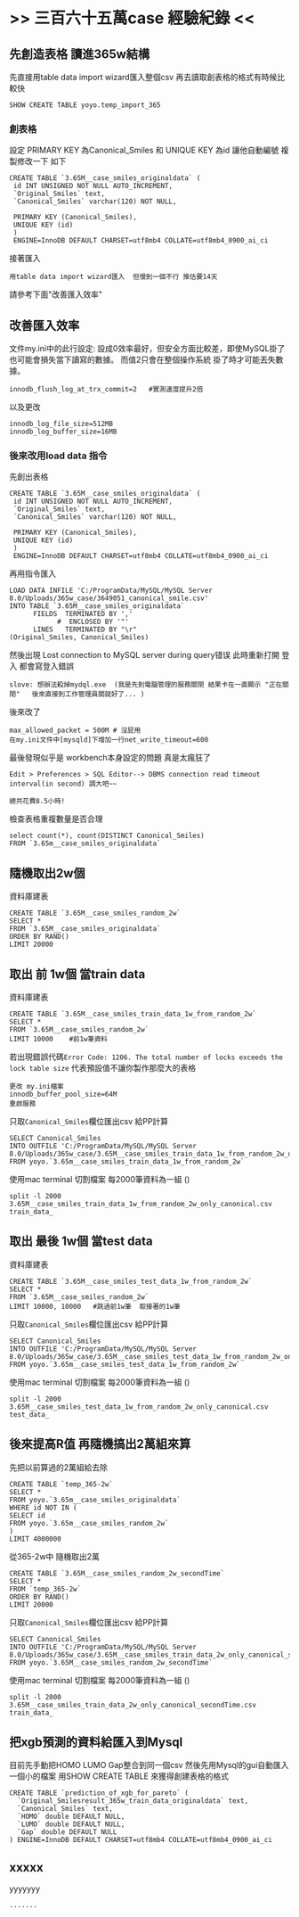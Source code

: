 # >> 三百六十五萬case 經驗紀錄 << #


## 先創造表格 讀進365w結構 ##

先直接用table data import wizard匯入整個csv 再去讀取創表格的格式有時候比較快

```
SHOW CREATE TABLE yoyo.temp_import_365
```
### 創表格 ###
設定 PRIMARY KEY 為Canonical_Smiles
 和 UNIQUE KEY 為id 讓他自動編號
複製修改一下 如下
```
CREATE TABLE `3.65M__case_smiles_originaldata` (
 id INT UNSIGNED NOT NULL AUTO_INCREMENT,
 `Original_Smiles` text,
 `Canonical_Smiles` varchar(120) NOT NULL,

 PRIMARY KEY (Canonical_Smiles),
 UNIQUE KEY (id)
 )
 ENGINE=InnoDB DEFAULT CHARSET=utf8mb4 COLLATE=utf8mb4_0900_ai_ci
```
接著匯入 
```
用table data import wizard匯入  但慢到一個不行 推估要14天
```
請參考下面"改善匯入效率"




## 改善匯入效率 ##

文件my.ini中的此行設定:
設成0效率最好，但安全方面比較差，即使MySQL掛了也可能會損失當下讀寫的數據。
而值2只會在整個操作系統 掛了時才可能丟失數據。
```
innodb_flush_log_at_trx_commit=2   #實測速度提升2倍
```


以及更改
```
innodb_log_file_size=512MB
innodb_log_buffer_size=16MB
```
### 後來改用load data 指令

先創出表格
```
CREATE TABLE `3.65M__case_smiles_originaldata` (
 id INT UNSIGNED NOT NULL AUTO_INCREMENT,
 `Original_Smiles` text,
 `Canonical_Smiles` varchar(120) NOT NULL,

 PRIMARY KEY (Canonical_Smiles),
 UNIQUE KEY (id)
 )
 ENGINE=InnoDB DEFAULT CHARSET=utf8mb4 COLLATE=utf8mb4_0900_ai_ci
```
再用指令匯入
```
LOAD DATA INFILE 'C:/ProgramData/MySQL/MySQL Server 8.0/Uploads/365w_case/3649051_canonical_smile.csv'
INTO TABLE `3.65M__case_smiles_originaldata`
      FIELDS  TERMINATED BY ',' 
            #  ENCLOSED BY '"' 
      LINES   TERMINATED BY "\r"
(Original_Smiles, Canonical_Smiles)
```
然後出現 Lost connection to MySQL server during query错误
此時重新打開 登入 都會寫登入錯誤
```
slove: 想辦法殺掉mydql.exe  (我是先到電腦管理的服務關閉 結果卡在一直顯示 "正在關閉"   後來直接到工作管理員關就好了... )
```
後來改了
```
max_allowed_packet = 500M # 沒屁用
在my.ini文件中[mysqld]下增加一行net_write_timeout=600 
```

最後發現似乎是 workbench本身設定的問題 真是太瘋狂了
```
Edit > Preferences > SQL Editor--> DBMS connection read timeout interval(in second) 調大吧~~ 

總共花費8.5小時!
```


檢查表格重複數量是否合理
```
select count(*), count(DISTINCT Canonical_Smiles)
FROM `3.65m__case_smiles_originaldata`
```


## 隨機取出2w個 ##

資料庫建表
```
CREATE TABLE `3.65M__case_smiles_random_2w`
SELECT * 
FROM `3.65M__case_smiles_originaldata`
ORDER BY RAND()
LIMIT 20000
```



## 取出 前 1w個 當train data ##

資料庫建表
```
CREATE TABLE `3.65M__case_smiles_train_data_1w_from_random_2w`
SELECT * 
FROM `3.65M__case_smiles_random_2w`
LIMIT 10000    #前1w筆資料
```
若出現錯誤代碼`Error Code: 1206. The total number of locks exceeds the lock table size` 
代表預設值不讓你製作那麼大的表格
```
更改 my.ini檔案
innodb_buffer_pool_size=64M  
重啟服務
```


只取`Canonical_Smiles`欄位匯出csv 給PP計算
```
SELECT Canonical_Smiles 
INTO OUTFILE 'C:/ProgramData/MySQL/MySQL Server 8.0/Uploads/365w_case/3.65M__case_smiles_train_data_1w_from_random_2w_only_canonical.csv'
FROM yoyo.`3.65m__case_smiles_train_data_1w_from_random_2w`
```

使用mac terminal 切割檔案 每2000筆資料為一組 ()
```
split -l 2000 3.65M__case_smiles_train_data_1w_from_random_2w_only_canonical.csv train_data_
```

## 取出 最後 1w個 當test data ##

資料庫建表
```
CREATE TABLE `3.65M__case_smiles_test_data_1w_from_random_2w`
SELECT * 
FROM `3.65M__case_smiles_random_2w`
LIMIT 10000, 10000   #跳過前1w筆  取接著的1w筆
```

只取`Canonical_Smiles`欄位匯出csv 給PP計算
```
SELECT Canonical_Smiles 
INTO OUTFILE 'C:/ProgramData/MySQL/MySQL Server 8.0/Uploads/365w_case/3.65M__case_smiles_test_data_1w_from_random_2w_only_canonical.csv'
FROM yoyo.`3.65m__case_smiles_test_data_1w_from_random_2w`
```

使用mac terminal 切割檔案 每2000筆資料為一組 ()
```
split -l 2000 3.65M__case_smiles_test_data_1w_from_random_2w_only_canonical.csv test_data_
```

## 後來提高R值 再隨機搞出2萬組來算 ##

先把以前算過的2萬組給去除
```
CREATE TABLE `temp_365-2w`
SELECT * 
FROM yoyo.`3.65m__case_smiles_originaldata`
WHERE id NOT IN (
SELECT id 
FROM yoyo.`3.65m__case_smiles_random_2w`
)
LIMIT 4000000

```
從365-2w中 隨機取出2萬
```
CREATE TABLE `3.65M__case_smiles_random_2w_secondTime`
SELECT * 
FROM `temp_365-2w`
ORDER BY RAND()
LIMIT 20000
```

只取`Canonical_Smiles`欄位匯出csv 給PP計算
```
SELECT Canonical_Smiles 
INTO OUTFILE 'C:/ProgramData/MySQL/MySQL Server 8.0/Uploads/365w_case/3.65M__case_smiles_train_data_2w_only_canonical_secondTime.csv'
FROM yoyo.`3.65M__case_smiles_random_2w_secondTime`
```

使用mac terminal 切割檔案 每2000筆資料為一組 ()
```
split -l 2000 3.65M__case_smiles_train_data_2w_only_canonical_secondTime.csv train_data_
```

## 把xgb預測的資料給匯入到Mysql ##

目前先手動把HOMO LUMO Gap整合到同一個csv 然後先用Mysql的gui自動匯入一個小的檔案 用SHOW CREATE TABLE 來獲得創建表格的格式
```
CREATE TABLE `prediction_of_xgb_for_pareto` (
  `Original_Smilesresult_365w_train_data_originaldata` text,
  `Canonical_Smiles` text,
  `HOMO` double DEFAULT NULL,
  `LUMO` double DEFAULT NULL,
  `Gap` double DEFAULT NULL
) ENGINE=InnoDB DEFAULT CHARSET=utf8mb4 COLLATE=utf8mb4_0900_ai_ci
```


## xxxxx ##

yyyyyyy
```
.......
```



